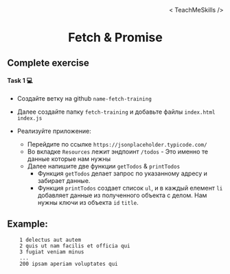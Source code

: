<p align='right'>< TeachMeSkills /></p>
<h1 align='center'>Fetch & Promise</h1>

## Complete exercise

#### Task 1 💻

+ Создайте ветку на github `name-fetch-training`
+ Далее создайте папку `fetch-training` и добавьте файлы `index.html` `index.js`
+ Реализуйте приложение:

    + Перейдите по ссылке `https://jsonplaceholder.typicode.com/`
    + Во вкладке `Resources` лежит эндпоинт `/todos` - Это именно те данные которые нам нужны
    + Далее напишите две функции `getTodos` & `printTodos`
        + Функция `getTodos` делает запрос по указанному адресу и забирает данные. 
        + Функция `printTodos` создает список `ul`, и в каждый елемент `li` добавляет данные из полученного объекта с делом. Нам нужны ключи из объекта `id` `title`.

Example:
---
        1 delectus aut autem
        2 quis ut nam facilis et officia qui
        3 fugiat veniam minus
        ...
        200 ipsam aperiam voluptates qui

